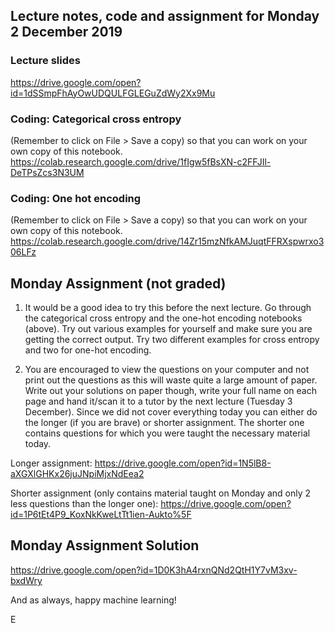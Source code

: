 ## Lecture notes, code and assignment for Monday 2 December 2019

### Lecture slides
https://drive.google.com/open?id=1dSSmpFhAyOwUDQULFGLEGuZdWy2Xx9Mu

### Coding: Categorical cross entropy
(Remember to click on File > Save a copy) so that you can work on your own copy of this notebook.
https://colab.research.google.com/drive/1fIgw5fBsXN-c2FFJIl-DeTPsZcs3N3UM

### Coding: One hot encoding
(Remember to click on File > Save a copy) so that you can work on your own copy of this notebook.
https://colab.research.google.com/drive/14Zr15mzNfkAMJuqtFFRXspwrxo306LFz

## Monday Assignment (not graded)

1) It would be a good idea to try this before the next lecture. Go through the categorical cross entropy and the one-hot encoding notebooks (above). Try out various examples for yourself and make sure you are getting the correct output. Try two different examples for cross entropy and two for one-hot encoding.

2) You are encouraged to view the questions on your computer and not print out the questions as this will waste quite a large amount of paper. Write out your solutions on paper though, write your full name on each page and hand it/scan it to a tutor by the next lecture (Tuesday 3 December). Since we did not cover everything today you can either do the longer (if you are brave) or shorter assignment. The shorter one contains questions for which you were taught the necessary material today.

Longer assignment: https://drive.google.com/open?id=1N5lB8-aXGXlGHKx26juJNpiMjxNdEea2

Shorter assignment (only contains material taught on Monday and only 2 less questions than the longer one): https://drive.google.com/open?id=1P6tEt4P9_KoxNkKweLtTt1ien-Aukto%5F

## Monday Assignment Solution
https://drive.google.com/open?id=1D0K3hA4rxnQNd2QtH1Y7vM3xv-bxdWry

And as always, happy machine learning!

E
